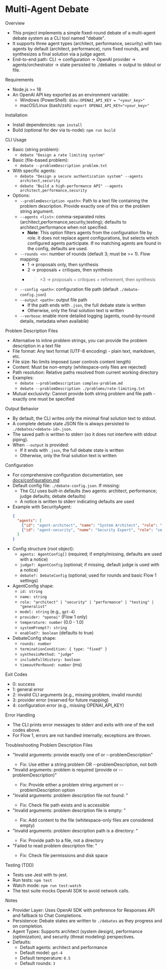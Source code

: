 # Multi-Agent Debate

Overview
- This project implements a simple fixed-round debate of a multi-agent debate system as a CLI tool named "debate".
- It supports three agent types (architect, performance, security) with two agents by default (architect, performance), runs fixed rounds, and synthesizes a final solution via a judge agent.
- End-to-end path: CLI → configuration → OpenAI provider → agents/orchestrator → state persisted to ./debates → output to stdout or file.

Requirements
- Node.js >= 18
- An OpenAI API key exported as an environment variable:
  - Windows (PowerShell): `$Env:OPENAI_API_KEY = "<your_key>"`
  - macOS/Linux (bash/zsh): `export OPENAI_API_KEY="<your_key>"`

Installation
- Install dependencies: `npm install`
- Build (optional for dev via ts-node): `npm run build`

CLI Usage
- Basic (string problem):
  - `debate "Design a rate limiting system"`
- Basic (file-based problem):
  - `debate --problemDescription problem.txt`
- With specific agents:
  - `debate "Design a secure authentication system" --agents architect,security`
  - `debate "Build a high-performance API" --agents architect,performance,security`
- Options:
  - `--problemDescription <path>`: Path to a text file containing the problem description. Provide exactly one of this or the problem string argument.
  - `--agents <list>`: comma-separated roles (architect,performance,security,testing); defaults to architect,performance when not specified.
    - **Note**: This option filters agents from the configuration file by role. It does not replace agent configurations, but selects which configured agents participate. If no matching agents are found in the config, defaults are used.
  - `--rounds <n>`: number of rounds (default 3; must be >= 1). Flow mapping:
    - 1 → proposals only, then synthesis
    - 2 → proposals + critiques, then synthesis
    - >=3 → proposals + critiques + refinement, then synthesis
  - `--config <path>`: configuration file path (default `./debate-config.json`)
  - `--output <path>`: output file path
    - If the path ends with `.json`, the full debate state is written
    - Otherwise, only the final solution text is written
  - `--verbose`: enable more detailed logging (agents, round-by-round details, metadata when available)

Problem Description Files
- Alternative to inline problem strings, you can provide the problem description in a text file
- File format: Any text format (UTF-8 encoding) - plain text, markdown, etc.
- File size: No limits imposed (user controls content length)
- Content: Must be non-empty (whitespace-only files are rejected)
- Path resolution: Relative paths resolved from current working directory
- Examples:
  - `debate --problemDescription complex-problem.md`
  - `debate --problemDescription ./problems/rate-limiting.txt`
- Mutual exclusivity: Cannot provide both string problem and file path - exactly one must be specified

Output Behavior
- By default, the CLI writes only the minimal final solution text to stdout.
- A complete debate state JSON file is always persisted to `./debates/<debate-id>.json`.
- The saved path is written to stderr (so it does not interfere with stdout piping).
- When `--output` is provided:
  - If it ends with `.json`, the full debate state is written
  - Otherwise, only the final solution text is written

Configuration
- For comprehensive configuration documentation, see [docs/configuration.md](docs/configuration.md)
- Default config file: `./debate-config.json`. If missing:
  - The CLI uses built-in defaults (two agents: architect, performance; judge defaults; debate defaults)
  - A notice is written to stderr indicating defaults are used
- Example with SecurityAgent:
  ```json
  {
    "agents": [
      {"id": "agent-architect", "name": "System Architect", "role": "architect", "model": "gpt-4", "provider": "openai", "temperature": 0.5},
      {"id": "agent-security", "name": "Security Expert", "role": "security", "model": "gpt-4", "provider": "openai", "temperature": 0.4}
    ]
  }
  ```
- Config structure (root object):
  - `agents: AgentConfig[]` (required; if empty/missing, defaults are used with a notice)
  - `judge?: AgentConfig` (optional; if missing, default judge is used with a notice)
  - `debate?: DebateConfig` (optional; used for rounds and basic Flow 1 settings)
- AgentConfig shape:
  - `id: string`
  - `name: string`
  - `role: "architect" | "security" | "performance" | "testing" | "generalist"`
  - `model: string` (e.g., `gpt-4`)
  - `provider: "openai"` (Flow 1 only)
  - `temperature: number` (0.0 - 1.0)
  - `systemPrompt?: string`
  - `enabled?: boolean` (defaults to true)
- DebateConfig shape:
  - `rounds: number`
  - `terminationCondition: { type: "fixed" }`
  - `synthesisMethod: "judge"`
  - `includeFullHistory: boolean`
  - `timeoutPerRound: number` (ms)

Exit Codes
- 0: success
- 1: general error
- 2: invalid CLI arguments (e.g., missing problem, invalid rounds)
- 3: provider error (reserved for future mapping)
- 4: configuration error (e.g., missing OPENAI_API_KEY)

Error Handling
- The CLI prints error messages to stderr and exits with one of the exit codes above.
- For Flow 1, errors are not handled internally; exceptions are thrown.

Troubleshooting Problem Description Files
- "Invalid arguments: provide exactly one of <problem> or --problemDescription"
  - Fix: Use either a string problem OR --problemDescription, not both
- "Invalid arguments: problem is required (provide <problem> or --problemDescription)"
  - Fix: Provide either a problem string argument or --problemDescription option
- "Invalid arguments: problem description file not found: <path>"
  - Fix: Check file path exists and is accessible
- "Invalid arguments: problem description file is empty: <path>"
  - Fix: Add content to the file (whitespace-only files are considered empty)
- "Invalid arguments: problem description path is a directory: <path>"
  - Fix: Provide path to a file, not a directory
- "Failed to read problem description file: <error>"
  - Fix: Check file permissions and disk space

Testing (TDD)
- Tests use Jest with ts-jest.
- Run tests: `npm test`
- Watch mode: `npm run test:watch`
- The test suite mocks OpenAI SDK to avoid network calls.

Notes
- Provider Layer: Uses OpenAI SDK with preference for Responses API and fallback to Chat Completions.
- Persistence: Debate states are written to `./debates` as they progress and on completion.
- Agent Types: Supports architect (system design), performance (optimization), and security (threat modeling) perspectives.
- Defaults:
  - Default agents: architect and performance
  - Default model: `gpt-4`
  - Default temperature: `0.5`
  - Default rounds: `3`
